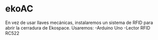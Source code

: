 # ekoAC

En vez de usar llaves mecánicas, instalaremos un sistema de RFID para abrir la cerradura de Ekospace. Usaremos: 
-Arduino Uno
-Lector RFID RC522
